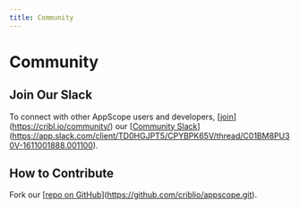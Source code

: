 ```yaml
---
title: Community
---
```


# Community

## Join Our Slack

To connect with other AppScope users and developers, [[join](https://cribl.io/community/)](https://cribl.io/community/) our [[Community Slack](https://app.slack.com/client/TD0HGJPT5/CPYBPK65V/thread/C01BM8PU30V-1611001888.001100)](https://app.slack.com/client/TD0HGJPT5/CPYBPK65V/thread/C01BM8PU30V-1611001888.001100).

## How to Contribute

Fork our [[repo on GitHub](https://github.com/criblio/appscope.git)](https://github.com/criblio/appscope.git).
